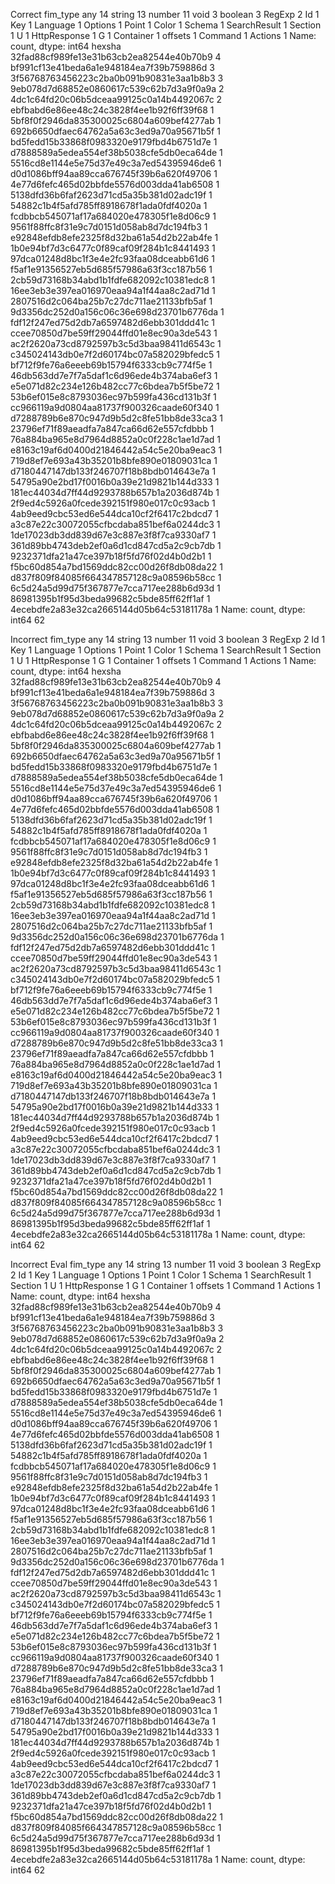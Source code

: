 Correct
fim_type
any             14
string          13
number          11
void             3
boolean          3
RegExp           2
Id               1
Key              1
Language         1
Options          1
Point            1
Color            1
Schema           1
SearchResult     1
Section          1
U                1
HttpResponse     1
G                1
Container        1
offsets          1
Command          1
Actions          1
Name: count, dtype: int64
hexsha
32fad88cf989fe13e31b63cb2ea82544e40b70b9    4
bf991cf13e41beda6a1e948184ea7f39b759886d    3
3f56768763456223c2ba0b091b90831e3aa1b8b3    3
9eb078d7d68852e0860617c539c62b7d3a9f0a9a    2
4dc1c64fd20c06b5dceaa99125c0a14b4492067c    2
ebfbabd6e86ee48c24c3828f4ee1b92f6ff39f68    1
5bf8f0f2946da835300025c6804a609bef4277ab    1
692b6650dfaec64762a5a63c3ed9a70a95671b5f    1
bd5fedd15b33868f0983320e9179fbd4b6751d7e    1
d7888589a5edea554ef38b5038cfe5db0eca64de    1
5516cd8e1144e5e75d37e49c3a7ed54395946de6    1
d0d1086bff94aa89cca676745f39b6a620f49706    1
4e77d6fefc465d02bbfde5576d003dda41ab6508    1
5138dfd36b6faf2623d71cd5a35b381d02adc19f    1
54882c1b4f5afd785ff8918678f1ada0fdf4020a    1
fcdbbcb545071af17a684020e478305f1e8d06c9    1
9561f88ffc8f31e9c7d0151d058ab8d7dc194fb3    1
e92848efdb8efe2325f8d32ba61a54d2b22ab4fe    1
1b0e94bf7d3c6477c0f89caf09f284b1c8441493    1
97dca01248d8bc1f3e4e2fc93faa08dceabb61d6    1
f5af1e91356527eb5d685f57986a63f3cc187b56    1
2cb59d73168b34abd1b1fdfe682092c10381edc8    1
16ee3eb3e397ea016970eaa94a1f44aa8c2ad71d    1
2807516d2c064ba25b7c27dc711ae21133bfb5af    1
9d3356dc252d0a156c06c36e698d23701b6776da    1
fdf12f247ed75d2db7a6597482d6ebb301ddd41c    1
ccee70850d7be59ff29044ffd01e8ec90a3de543    1
ac2f2620a73cd8792597b3c5d3baa98411d6543c    1
c345024143db0e7f2d60174bc07a582029bfedc5    1
bf712f9fe76a6eeeb69b15794f6333cb9c774f5e    1
46db563dd7e7f7a5daf1c6d96ede4b374aba6ef3    1
e5e071d82c234e126b482cc77c6bdea7b5f5be72    1
53b6ef015e8c8793036ec97b599fa436cd131b3f    1
cc966119a9d0804aa81737f900326caade60f340    1
d7288789b6e870c947d9b5d2c8fe51bb8de33ca3    1
23796ef71f89aeadfa7a847ca66d62e557cfdbbb    1
76a884ba965e8d7964d8852a0c0f228c1ae1d7ad    1
e8163c19af6d0400d21846442a54c5e20ba9eac3    1
719d8ef7e693a43b35201b8bfe890e01809031ca    1
d7180447147db133f246707f18b8bdb014643e7a    1
54795a90e2bd17f0016b0a39e21d9821b144d333    1
181ec44034d7ff44d9293788b657b1a2036d874b    1
2f9ed4c5926a0fcede392151f980e017c0c93acb    1
4ab9eed9cbc53ed6e544dca10cf2f6417c2bdcd7    1
a3c87e22c30072055cfbcdaba851bef6a0244dc3    1
1de17023db3dd839d67e3c887e3f8f7ca9330af7    1
361d89bb4743deb2ef0a6d1cd847cd5a2c9cb7db    1
9232371dfa21a47ce397b18f5fd76f02d4b0d2b1    1
f5bc60d854a7bd1569ddc82cc00d26f8db08da22    1
d837f809f84085f664347857128c9a08596b58cc    1
6c5d24a5d99d75f367877e7cca717ee288b6d93d    1
86981395b1f95d3beda99682c5bde85ff62ff1af    1
4ecebdfe2a83e32ca2665144d05b64c53181178a    1
Name: count, dtype: int64
62

Incorrect
fim_type
any             14
string          13
number          11
void             3
boolean          3
RegExp           2
Id               1
Key              1
Language         1
Options          1
Point            1
Color            1
Schema           1
SearchResult     1
Section          1
U                1
HttpResponse     1
G                1
Container        1
offsets          1
Command          1
Actions          1
Name: count, dtype: int64
hexsha
32fad88cf989fe13e31b63cb2ea82544e40b70b9    4
bf991cf13e41beda6a1e948184ea7f39b759886d    3
3f56768763456223c2ba0b091b90831e3aa1b8b3    3
9eb078d7d68852e0860617c539c62b7d3a9f0a9a    2
4dc1c64fd20c06b5dceaa99125c0a14b4492067c    2
ebfbabd6e86ee48c24c3828f4ee1b92f6ff39f68    1
5bf8f0f2946da835300025c6804a609bef4277ab    1
692b6650dfaec64762a5a63c3ed9a70a95671b5f    1
bd5fedd15b33868f0983320e9179fbd4b6751d7e    1
d7888589a5edea554ef38b5038cfe5db0eca64de    1
5516cd8e1144e5e75d37e49c3a7ed54395946de6    1
d0d1086bff94aa89cca676745f39b6a620f49706    1
4e77d6fefc465d02bbfde5576d003dda41ab6508    1
5138dfd36b6faf2623d71cd5a35b381d02adc19f    1
54882c1b4f5afd785ff8918678f1ada0fdf4020a    1
fcdbbcb545071af17a684020e478305f1e8d06c9    1
9561f88ffc8f31e9c7d0151d058ab8d7dc194fb3    1
e92848efdb8efe2325f8d32ba61a54d2b22ab4fe    1
1b0e94bf7d3c6477c0f89caf09f284b1c8441493    1
97dca01248d8bc1f3e4e2fc93faa08dceabb61d6    1
f5af1e91356527eb5d685f57986a63f3cc187b56    1
2cb59d73168b34abd1b1fdfe682092c10381edc8    1
16ee3eb3e397ea016970eaa94a1f44aa8c2ad71d    1
2807516d2c064ba25b7c27dc711ae21133bfb5af    1
9d3356dc252d0a156c06c36e698d23701b6776da    1
fdf12f247ed75d2db7a6597482d6ebb301ddd41c    1
ccee70850d7be59ff29044ffd01e8ec90a3de543    1
ac2f2620a73cd8792597b3c5d3baa98411d6543c    1
c345024143db0e7f2d60174bc07a582029bfedc5    1
bf712f9fe76a6eeeb69b15794f6333cb9c774f5e    1
46db563dd7e7f7a5daf1c6d96ede4b374aba6ef3    1
e5e071d82c234e126b482cc77c6bdea7b5f5be72    1
53b6ef015e8c8793036ec97b599fa436cd131b3f    1
cc966119a9d0804aa81737f900326caade60f340    1
d7288789b6e870c947d9b5d2c8fe51bb8de33ca3    1
23796ef71f89aeadfa7a847ca66d62e557cfdbbb    1
76a884ba965e8d7964d8852a0c0f228c1ae1d7ad    1
e8163c19af6d0400d21846442a54c5e20ba9eac3    1
719d8ef7e693a43b35201b8bfe890e01809031ca    1
d7180447147db133f246707f18b8bdb014643e7a    1
54795a90e2bd17f0016b0a39e21d9821b144d333    1
181ec44034d7ff44d9293788b657b1a2036d874b    1
2f9ed4c5926a0fcede392151f980e017c0c93acb    1
4ab9eed9cbc53ed6e544dca10cf2f6417c2bdcd7    1
a3c87e22c30072055cfbcdaba851bef6a0244dc3    1
1de17023db3dd839d67e3c887e3f8f7ca9330af7    1
361d89bb4743deb2ef0a6d1cd847cd5a2c9cb7db    1
9232371dfa21a47ce397b18f5fd76f02d4b0d2b1    1
f5bc60d854a7bd1569ddc82cc00d26f8db08da22    1
d837f809f84085f664347857128c9a08596b58cc    1
6c5d24a5d99d75f367877e7cca717ee288b6d93d    1
86981395b1f95d3beda99682c5bde85ff62ff1af    1
4ecebdfe2a83e32ca2665144d05b64c53181178a    1
Name: count, dtype: int64
62

Incorrect Eval
fim_type
any             14
string          13
number          11
void             3
boolean          3
RegExp           2
Id               1
Key              1
Language         1
Options          1
Point            1
Color            1
Schema           1
SearchResult     1
Section          1
U                1
HttpResponse     1
G                1
Container        1
offsets          1
Command          1
Actions          1
Name: count, dtype: int64
hexsha
32fad88cf989fe13e31b63cb2ea82544e40b70b9    4
bf991cf13e41beda6a1e948184ea7f39b759886d    3
3f56768763456223c2ba0b091b90831e3aa1b8b3    3
9eb078d7d68852e0860617c539c62b7d3a9f0a9a    2
4dc1c64fd20c06b5dceaa99125c0a14b4492067c    2
ebfbabd6e86ee48c24c3828f4ee1b92f6ff39f68    1
5bf8f0f2946da835300025c6804a609bef4277ab    1
692b6650dfaec64762a5a63c3ed9a70a95671b5f    1
bd5fedd15b33868f0983320e9179fbd4b6751d7e    1
d7888589a5edea554ef38b5038cfe5db0eca64de    1
5516cd8e1144e5e75d37e49c3a7ed54395946de6    1
d0d1086bff94aa89cca676745f39b6a620f49706    1
4e77d6fefc465d02bbfde5576d003dda41ab6508    1
5138dfd36b6faf2623d71cd5a35b381d02adc19f    1
54882c1b4f5afd785ff8918678f1ada0fdf4020a    1
fcdbbcb545071af17a684020e478305f1e8d06c9    1
9561f88ffc8f31e9c7d0151d058ab8d7dc194fb3    1
e92848efdb8efe2325f8d32ba61a54d2b22ab4fe    1
1b0e94bf7d3c6477c0f89caf09f284b1c8441493    1
97dca01248d8bc1f3e4e2fc93faa08dceabb61d6    1
f5af1e91356527eb5d685f57986a63f3cc187b56    1
2cb59d73168b34abd1b1fdfe682092c10381edc8    1
16ee3eb3e397ea016970eaa94a1f44aa8c2ad71d    1
2807516d2c064ba25b7c27dc711ae21133bfb5af    1
9d3356dc252d0a156c06c36e698d23701b6776da    1
fdf12f247ed75d2db7a6597482d6ebb301ddd41c    1
ccee70850d7be59ff29044ffd01e8ec90a3de543    1
ac2f2620a73cd8792597b3c5d3baa98411d6543c    1
c345024143db0e7f2d60174bc07a582029bfedc5    1
bf712f9fe76a6eeeb69b15794f6333cb9c774f5e    1
46db563dd7e7f7a5daf1c6d96ede4b374aba6ef3    1
e5e071d82c234e126b482cc77c6bdea7b5f5be72    1
53b6ef015e8c8793036ec97b599fa436cd131b3f    1
cc966119a9d0804aa81737f900326caade60f340    1
d7288789b6e870c947d9b5d2c8fe51bb8de33ca3    1
23796ef71f89aeadfa7a847ca66d62e557cfdbbb    1
76a884ba965e8d7964d8852a0c0f228c1ae1d7ad    1
e8163c19af6d0400d21846442a54c5e20ba9eac3    1
719d8ef7e693a43b35201b8bfe890e01809031ca    1
d7180447147db133f246707f18b8bdb014643e7a    1
54795a90e2bd17f0016b0a39e21d9821b144d333    1
181ec44034d7ff44d9293788b657b1a2036d874b    1
2f9ed4c5926a0fcede392151f980e017c0c93acb    1
4ab9eed9cbc53ed6e544dca10cf2f6417c2bdcd7    1
a3c87e22c30072055cfbcdaba851bef6a0244dc3    1
1de17023db3dd839d67e3c887e3f8f7ca9330af7    1
361d89bb4743deb2ef0a6d1cd847cd5a2c9cb7db    1
9232371dfa21a47ce397b18f5fd76f02d4b0d2b1    1
f5bc60d854a7bd1569ddc82cc00d26f8db08da22    1
d837f809f84085f664347857128c9a08596b58cc    1
6c5d24a5d99d75f367877e7cca717ee288b6d93d    1
86981395b1f95d3beda99682c5bde85ff62ff1af    1
4ecebdfe2a83e32ca2665144d05b64c53181178a    1
Name: count, dtype: int64
62
